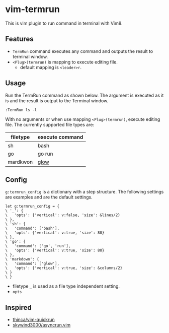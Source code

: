 # vim-termrun

This is vim plugin to run command in terminal with Vim8.

## Features

* `TermRun` command executes any command and outputs the result to terminal window.
* `<Plug>(termrun)` is mapping to execute editing file.
  * default mapping is `<leader>r`.

## Usage

Run the TermRun command as shown below.
The argument is executed as it is and the result is output to the Terminal window.

```vim
:TermRun ls -l
```

With no arguments or when use mapping `<Plug>(termrun)`, execute editing file.
The currently supported file types are:

| filetype | execute command |
|----------|-----------------|
| sh       | bash            |
| go       | go run          |
| mardkwon | [glow][1]       |

## Config

`g:termrun_config` is a dictionary with a step structure.
The following settings are examples and are the default settings.

```vim
let g:termrun_config = {
\ '_': {
\   'opts': {'vertical': v:false, 'size': &lines/2}
\ },
\ 'sh': {
\   'command': ['bash'], 
\   'opts': {'vertical': v:true, 'size': 80}
\ },
\ 'go': {
\   'command': ['go', 'run'],
\   'opts': {'vertical': v:true, 'size': 80}
\ },
\ 'markdown': {
\   'command': ['glow'],
\   'opts': {'vertical': v:true, 'size': &columns/2}
\ }
\ }
```

* filetype `_` is used as a file type independent setting.
* `opts`

## Inspired

* [thinca/vim-quickrun][2]
* [skywind3000/asyncrun.vim][3]

[1]: https://github.com/charmbracelet/glow
[2]: https://github.com/thinca/vim-quickrun
[3]: https://github.com/skywind3000/asyncrun.vim
